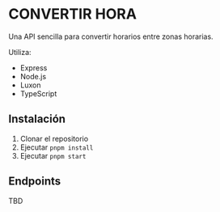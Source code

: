 # CONVERTIR HORA

Una API sencilla para convertir horarios entre zonas horarias.

Utiliza:
- Express
- Node.js
- Luxon
- TypeScript

## Instalación

1. Clonar el repositorio
2. Ejecutar `pnpm install`
3. Ejecutar `pnpm start`

## Endpoints

TBD


